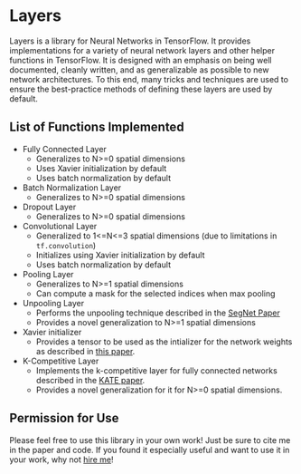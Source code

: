 # Layers
Layers is a library for Neural Networks in TensorFlow. It provides implementations for a variety of neural network layers and other helper functions in TensorFlow. It is designed with an emphasis on being well documented, cleanly written, and as generalizable as possible to new network architectures. To this end, many tricks and techniques are used to ensure the best-practice methods of defining these layers are used by default.

## List of Functions Implemented
- Fully Connected Layer
  - Generalizes to N>=0 spatial dimensions
  - Uses Xavier initialization by default
  - Uses batch normalization by default
- Batch Normalization Layer
  - Generalizes to N>=0 spatial dimensions
- Dropout Layer
  - Generalizes to N>=0 spatial dimensions
- Convolutional Layer
  - Generalized to 1<=N<=3 spatial dimensions (due to limitations in `tf.convolution`)
  - Initializes using Xavier initialization by default
  - Uses batch normalization by default
- Pooling Layer
  - Generalizes to N>=1 spatial dimensions
  - Can compute a mask for the selected indices when max pooling
- Unpooling Layer
  - Performs the unpooling technique described in the [SegNet Paper](https://arxiv.org/abs/1511.00561)
  - Provides a novel generalization to N>=1 spatial dimensions
- Xavier initializer
  - Provides a tensor to be used as the intializer for the network weights as described in [this paper](http://citeseerx.ist.psu.edu/viewdoc/download?doi=10.1.1.207.2059&rep=rep1&type=pdf).
- K-Competitive Layer
  - Implements the k-competitive layer for fully connected networks described in the [KATE paper](https://arxiv.org/abs/1705.02033).
  - Provides a novel generalization for it for N>=0 spatial dimensions.

## Permission for Use
Please feel free to use this library in your own work! Just be sure to cite me in the paper and code. If you found it especially useful and want to use it in your work, why not [hire me](mailto:rjbutler.main@gmail.com)!
